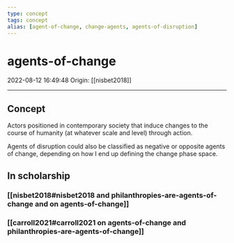 ```yaml
---
type: concept
tags: concept
alias: [agent-of-change, change-agents, agents-of-disruption]
---
```


# agents-of-change

2022-08-12 16:49:48
Origin: [[nisbet2018]]

---

## Concept

Actors positioned in contemporary society that induce changes to the course of humanity (at whatever scale and level) through action.

Agents of disruption could also be classified as negative or opposite agents of change, depending on how I end up defining the change phase space.

## In scholarship

### [[nisbet2018#nisbet2018 and philanthropies-are-agents-of-change and on agents-of-change]]

### [[carroll2021#carroll2021 on agents-of-change and philanthropies-are-agents-of-change]]
